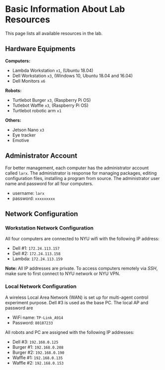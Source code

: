# Basic Information About Lab Resources

This page lists all available resources in the lab.



## Hardware Equipments

**Computers:**

- Lambda Workstation `x1`, (Ubuntu 18.04)
- Dell Workstation `x3`, (Windows 10, Ubuntu  18.04 and 16.04)
- Dell Monitors `x6`



**Robots:**

- Turtlebot Burger `x3`, (Raspberry Pi OS)
- Tutlebot Waffle `x3`, (Raspberry Pi OS)
- Turtlebot robotic arm `x1`



**Others:**

- Jetson Nano `x3`
- Eye tracker
- Emotive



## Administrator Account

For better management, each computer has the administrator account called `larx`. The administrator is response for managing packages, editing configuration files, installing a program from source. The administrator user name and password for all four computers.

- username: `larx`
- password:  `xxxxxxxxx`



## Network Configuration

### Workstation Network Configuration

All four computers are connected to NYU wifi with the following IP address:

- Dell #1: `172.24.113.157`
- Dell #2: `172.24.113.158`
- Lambda: `172.24.113.159`

**Note:** All IP addresses are private. To access computers remotely via *SSH*, make sure to first connect to NYU network or NYU VPN.



### Local Network Configuration

A wireless Local Area Network (WAN) is set up for multi-agent control experiment purpose. Dell #3 is used as the base PC. The local AP and password are

- WiFi name: `TP-Link_A914`
- Password: `80187233`

All robots and PC are assigned with the following IP addresses:

- Dell #3: `192.168.0.125`
- Burger #1: `192.168.0.208`
- Burger #2: `192.168.0.190`
- Waffle #1: `192.168.0.135`
- Waffle #2: `192.168.0.153`

